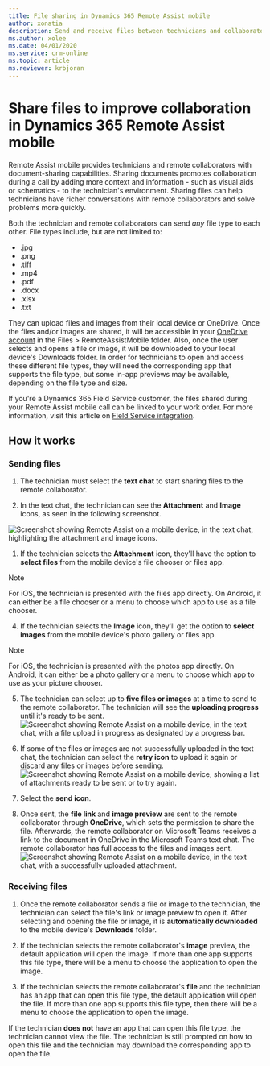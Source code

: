 ```yaml
---
title: File sharing in Dynamics 365 Remote Assist mobile
author: xonatia
description: Send and receive files between technicians and collaborators
ms.author: xolee
ms.date: 04/01/2020
ms.service: crm-online
ms.topic: article
ms.reviewer: krbjoran
---
```

# Share files to improve collaboration in Dynamics 365 Remote Assist mobile

Remote Assist mobile provides technicians and remote collaborators with document-sharing capabilities. Sharing documents promotes collaboration during a call by adding more context and information - such as visual aids or schematics - to the technician's environment. Sharing files can help technicians have richer conversations with remote collaborators and solve problems more quickly.  
 
Both the technician and remote collaborators can send *any* file type to each other. File types include, but are not limited to: 

- .jpg 
- .png 
- .tiff 
- .mp4 
- .pdf 
- .docx 
- .xlsx 
- .txt 
 
They can upload files and images from their local device or OneDrive. Once the files and/or images are shared, it will be accessible in your [OneDrive account](https://onedrive.live.com/about/signin/) in the Files > RemoteAssistMobile folder. Also, once the user selects and opens a file or image, it will be downloaded to your local device's Downloads folder. In order for technicians to open and access these different file types, they will need the corresponding app that supports the file type, but some in-app previews may be available, depending on the file type and size.

If you're a Dynamics 365 Field Service customer, the files shared during your Remote Assist mobile call can be linked to your work order. For more information, visit this article on [Field Service integration](https://docs.microsoft.com/dynamics365/mixed-reality/remote-assist/mobile-app/fs-integration).

## How it works

### Sending files 

1. The technician must select the **text chat** to start sharing files to the remote collaborator. 

2. In the text chat, the technician can see the **Attachment** and **Image** icons, as seen in the following screenshot.

![Screenshot showing Remote Assist on a mobile device, in the text chat, highlighting the attachment and image icons.](./media/filesicons.PNG)

1. If the technician selects the **Attachment** icon, they'll have the option to **select files** from the mobile device's file chooser or files app. 
> [!Note]
> For iOS, the technician is presented with the files app directly. On Android, it can either be a file chooser or a menu to choose which app to use as a file chooser.

4. If the technician selects the **Image** icon, they'll get the option to **select images** from the mobile device's photo gallery or files app. 
   
> [!Note] 
> For iOS, the technician is presented with the photos app directly. On Android, it can either be a photo gallery or a menu to choose which app to use as your picture chooser.

5. The technician can select up to **five files or images** at a time to send to the remote collaborator. The technician will see the **uploading progress** until it's ready to be sent.
![Screenshot showing Remote Assist on a mobile device, in the text chat, with a file upload in progress as designated by a progress bar.](./media/files_progress.PNG "Upload")

6. If some of the files or images are not successfully uploaded in the text chat, the technician can select the **retry icon** to upload it again or discard any files or images before sending. 
![Screenshot showing Remote Assist on a mobile device, showing a list of attachments ready to be sent or to try again.](./media/files_fail.PNG "Retry")

7. Select the **send icon**.

8. Once sent, the **file link** and **image preview** are sent to the remote collaborator through **OneDrive**, which sets the permission to share the file. Afterwards, the remote collaborator on Microsoft Teams receives a link to the document in OneDrive in the Microsoft Teams text chat. The remote collaborator has full access to the files and images sent. 
![Screenshot showing Remote Assist on a mobile device, in the text chat, with a successfully uploaded attachment.](./media/files_view.PNG)

### Receiving files 
1. Once the remote collaborator sends a file or image to the technician, the technician can select the file's link or image preview to open it. After selecting and opening the file or image, it is **automatically downloaded** to the mobile device's **Downloads** folder. 

2. If the technician selects the remote collaborator's **image** preview, the default application will open the image. If more than one app supports this file type, there will be a menu to choose the application to open the image. 

3. If the technician selects the remote collaborator's **file** and the technician has an app that can open this file type, the default application will open the file. If more than one app supports this file type, then there will be a menu to choose the application to open the image. 
 
If the technician **does not** have an app that can open this file type, the technician cannot view the file. The technician is still prompted on how to open this file and the technician may download the corresponding app to open the file.
